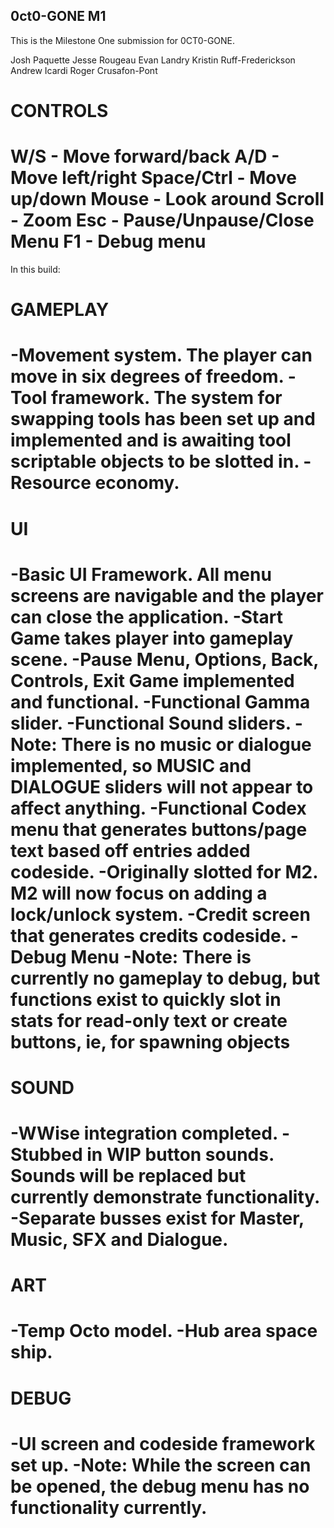 0ct0-GONE M1
---------------------------------------------------

This is the Milestone One submission for 0CT0-GONE.

Josh Paquette			Jesse Rougeau
Evan Landry			Kristin Ruff-Frederickson
Andrew Icardi			Roger Crusafon-Pont

CONTROLS
===================
W/S - Move forward/back
A/D - Move left/right
Space/Ctrl - Move up/down
Mouse - Look around
Scroll - Zoom
Esc - Pause/Unpause/Close Menu
F1 - Debug menu
====================

In this build:

GAMEPLAY
===================
-Movement system. The player can move in six degrees of freedom.
-Tool framework. The system for swapping tools has been set up and implemented and is awaiting tool scriptable objects to be slotted in.
-Resource economy.
===================

UI
===================
-Basic UI Framework. All menu screens are navigable and the player can close the application.
-Start Game takes player into gameplay scene.
-Pause Menu, Options, Back, Controls, Exit Game implemented and functional.
-Functional Gamma slider.
-Functional Sound sliders.
	-Note: There is no music or dialogue implemented, so MUSIC and DIALOGUE sliders will not appear to affect anything.
-Functional Codex menu that generates buttons/page text based off entries added codeside.
	-Originally slotted for M2. M2 will now focus on adding a lock/unlock system.
-Credit screen that generates credits codeside.
-Debug Menu
	-Note: There is currently no gameplay to debug, but functions exist to quickly slot in stats for read-only text or create buttons, ie, for spawning objects
===================

SOUND
===================
-WWise integration completed.
-Stubbed in WIP button sounds. Sounds will be replaced but currently demonstrate functionality.
-Separate busses exist for Master, Music, SFX and Dialogue.
===================

ART
===================
-Temp Octo model.
-Hub area space ship.
===================

DEBUG
===================
-UI screen and codeside framework set up.
	-Note: While the screen can be opened, the debug menu has no functionality currently.
===================
